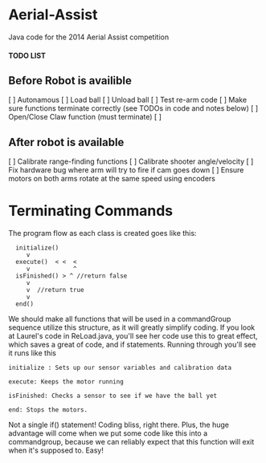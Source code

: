 Aerial-Assist
=============

Java code for the 2014 Aerial Assist competition


#### TODO LIST 
## Before Robot is availible
[ ] Autonamous
[ ] Load ball 
[ ] Unload ball 
[ ] Test re-arm code
[ ] Make sure functions terminate correctly (see TODOs in code and notes below)
[ ] Open/Close Claw function (must terminate)
[ ] 

## After robot is available
[ ] Calibrate range-finding functions
[ ] Calibrate shooter angle/velocity
[ ] Fix hardware bug where arm will try to fire if cam goes down
[ ] Ensure motors on both arms rotate at the same speed using encoders


Terminating Commands
=====================
The program flow as each class is created goes like this: 
```
  initialize()
     v 
  execute()  < <  <
     v            ^
  isFinished() > ^ //return false
     v 
     v	//return true
     v 
  end()	
```
We should make all functions that will be used in a commandGroup sequence utilize
this structure, as it will greatly simplify coding. If you look at Laurel's code
in ReLoad.java, you'll see her code use this to great effect, which saves a great
of code, and if statements. Running through you'll see it runs like this
``` 
initialize : Sets up our sensor variables and calibration data

execute: Keeps the motor running 

isFinished: Checks a sensor to see if we have the ball yet

end: Stops the motors. 
```
Not a single if() statement! Coding bliss, right there. Plus, the huge advantage
will come when we put some code like this into a commandgroup, because we can 
reliably expect that this function will exit when it's supposed to. Easy!



